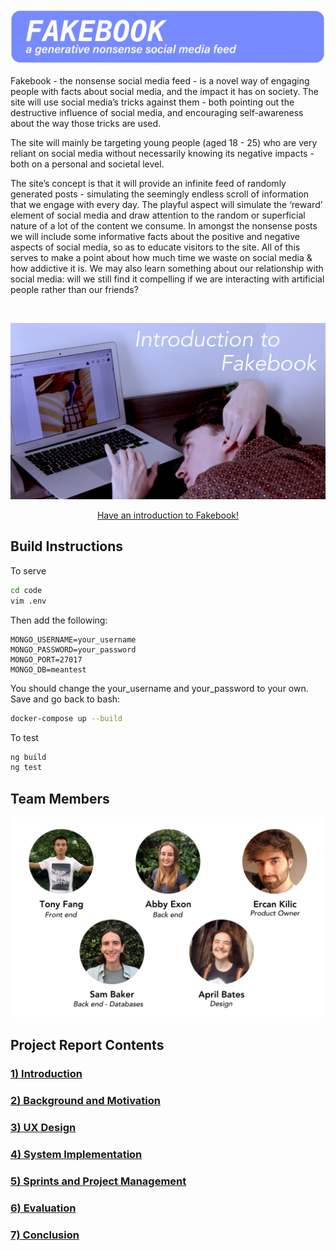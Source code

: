 <img title="FAKEBOOK: A Generative Nonsense Social Media Feed" alt="Header" src="/Documentation/Top_Header.jpg">

Fakebook - the nonsense social media feed - is a novel way of engaging people with facts about social media, and the impact it has on society. The site will use social media’s tricks against them - both pointing out the destructive influence of social media, and encouraging self-awareness about the way those tricks are used.

The site will mainly be targeting young people (aged 18 - 25) who are very reliant on social media without necessarily knowing its negative impacts - both on a personal and societal level.

The site’s concept is that it will provide an infinite feed of randomly generated posts - simulating the seemingly endless scroll of information that we engage with every day. The playful aspect will simulate the ‘reward’ element of social media and draw attention to the random or superficial nature of a lot of the content we consume. In amongst the nonsense posts we will include some informative facts about the positive and negative aspects of social media, so as to educate visitors to the site. All of this serves to make a point about how much time we waste on social media & how addictive it is. We may also learn something about our relationship with social media: will we still find it compelling if we are interacting with artificial people rather than our friends?

<br>

[![Group Project Video Presentation](Documentation/Video_thumbnail.jpg)](https://youtu.be/Zl2IwmQ15Hg)
<p align="center"><a href="https://youtu.be/Zl2IwmQ15Hg">Have an introduction to Fakebook! </a></p>

## Build Instructions
To serve
```bash
cd code
vim .env
```
Then add the following:
```vim
MONGO_USERNAME=your_username
MONGO_PASSWORD=your_password
MONGO_PORT=27017
MONGO_DB=meantest
```
You should change the your_username and your_password to your own. Save and go back to bash:
```bash
docker-compose up --build
```
To test
```bash
ng build
ng test
```
## Team Members

<img title="Team members" alt="Team member images" src="/Documentation/Header.jpg">

## Project Report Contents

###  [1) Introduction](report/Introduction.md)

### [2) Background and Motivation](report/BackgroundAndMotivation.md)

### [3) UX Design](report/UXDesign.md)

### [4) System Implementation](report/SystemImplementation.md)

### [5) Sprints and Project Management](report/SprintsAndProjectManagements.md)

### [6) Evaluation](report/Evaluation.md)

### [7) Conclusion](report/Conclusion.md)
